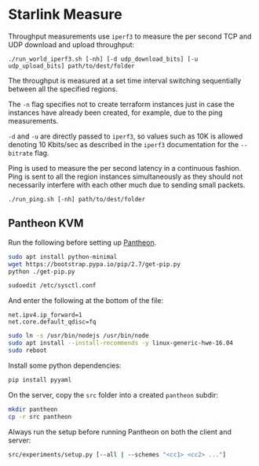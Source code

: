 # Starlink Measure

Throughput measurements use `iperf3` to measure the per second TCP and UDP download and upload throughput:
```
./run_world_iperf3.sh [-nh] [-d udp_download_bits] [-u udp_upload_bits] path/to/dest/folder
```

The throughput is measured at a set time interval switching sequentially between all the specified regions.

The `-n` flag specifies not to create terraform instances just in case the instances have already been
created, for example, due to the ping measurements.

`-d` and `-u` are directly passed to `iperf3`, so values such as 10K is allowed denoting 10 Kbits/sec as described
in the `iperf3` documentation for the `--bitrate` flag.

Ping is used to measure the per second latency in a continuous fashion. Ping is sent to all the region instances
simultaneously as they should not necessarily interfere with each other much due to sending small packets.
```
./run_ping.sh [-nh] path/to/dest/folder
```

## Pantheon KVM

Run the following before setting up [Pantheon](https://github.com/StanfordSNR/pantheon).

```bash
sudo apt install python-minimal
wget https://bootstrap.pypa.io/pip/2.7/get-pip.py
python ./get-pip.py
```

```bash
sudoedit /etc/sysctl.conf
```
And enter the following at the bottom of the file:
```
net.ipv4.ip_forward=1
net.core.default_qdisc=fq
```
```bash
sudo ln -s /usr/bin/nodejs /usr/bin/node
sudo apt install --install-recommends -y linux-generic-hwe-16.04
sudo reboot
```

Install some python dependencies:
```bash
pip install pyyaml
```

On the server, copy the `src` folder into a created `pantheon` subdir:
```bash
mkdir pantheon
cp -r src pantheon
```

Always run the setup before running Pantheon on both the client and server:
```bash
src/experiments/setup.py [--all | --schemes "<cc1> <cc2> ..."]
```
